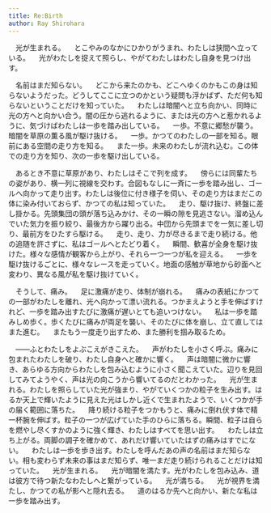 ```yaml
---
title: Re:Birth
author: Ray Shirohara
---
```


　光が生まれる。
　とこやみのなかにひかりがうまれ、わたしは狭間へ立っている。
　光がわたしを捉えて照らし、やがてわたしはわたし自身を見つけ出す。

　名前はまだ知らない。
　どこから来たのかも、どこへゆくのかもこの身は知らないようだった。どうしてここに立つのかという疑問も浮かばず、ただ何も知らないということだけを知っていた。
　わたしは暗闇へと立ち向かい、同時に光の方へと向かい合う。闇の圧から逃れるように、または光の方へと惹かれるように、気づけばわたしは一歩を踏み出している。
　一歩。不意に郷愁が襲う。暗闇を草原の薫る風が駆け抜ける。
　一歩。かつてのわたしの一部を知る。眼前にある空間の走り方を知る。
　また一歩。未来のわたしが流れ込む。この体での走り方を知り、次の一歩を駆け出している。

　あるとき不意に草原があり、わたしはそこで列を成す。
　傍らには同輩たちの姿があり、横一列に視線を交わす。合図もなしに一斉に一歩を踏み出し、ゴールへ向かって走り出す。わたしは後位に付き様子を伺い、その走り方はまだこの体に染み付いておらず、かつての私は知っていた。
　走り、駆け抜け、終盤に差し掛かる。先頭集団の頭が落ち込みかけ、その一瞬の隙を見逃さない。溜め込んでいた気力を振り絞り、最後方から躍り出る。中団から先頭までを一気に差し切り、最前方をひたすら駆ける。
　走り、走り、力が尽きるまで走り続ける。他の追随を許さずに、私はゴールへとたどり着く。
　瞬間、歓喜が全身を駆け抜けた。様々な感情が観客から上がり、それら一つ一つが私を迎える。
　一歩を駆け抜けるごとに、様々なレースを走っていく。地面の感触が草地から砂面へと変わり、異なる風が私を駆け抜けていく。

　そうして、痛み。
　足に激痛が走り、体制が崩れる。
　痛みの表紙にかつての一部がわたしを離れ、光へ向かって漂い流れる。つかまえようと手を伸ばすけれど、一歩を踏み出すたびに激痛が遅いとても追いつけない。
　私は一歩を踏みしめ歩く。歩くたびに痛みが両足を襲い、そのたびに体を崩し、立て直してはまた進む。
　またもう一度走り出すため、また勝利を掴み取るため。

　――ふとわたしをよぶこえがきこえた。
　声がわたしを小さく呼ぶ。痛みに包まれたわたしを破り、わたし自身へと確かに響く。
　声は暗闇に微かに響き、あらゆる方向からわたしを包み込むように小さく聞こえていた。辺りを見回してみてようやく、声は光の向こうから響いてるのだとわかった。
　光が生まれる。わたしを照らしていた光が強まり、やがていくつかの粒子を生み出す。はるか天上で輝いたように見えた光はしかし近くで生まれたようで、いくつかが手の届く範囲に落ちた。
　降り続ける粒子をつかもうと、痛みに倒れ伏す体で精一杯腕を伸ばす。粒子の一つが広げていた手のひらに落ちる。瞬間、粒子は自らを燃やし尽くすかのように強く輝き、わたしはすべてを思い出す。
　わたしは立ち上がる。両脚の調子を確かめて、あれだけ響いていたはずの痛みはすでにない。
　わたしは一歩を歩き出す。わたしを呼んだあの声の名前はまだ知らない。相も変わらず未来の事はまだ知らず、唯一まだ走り続けられることだけは知っていた。
　光が生まれる。
　光が暗闇を満たす。光がわたしを包み込み、道は彼方で待つ新たなわたしへと繋がっている。
　光が満ちる。
　光が視界を満たし、かつての私が影へと隠れ去る。
　道のはるか先へと向かい、新たな私は一歩を踏み出す。
